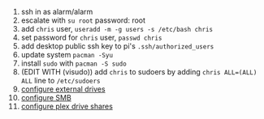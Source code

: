 1. ssh in as alarm/alarm
1. escalate with `su root` password: root
1. add `chris` user, `useradd -m -g users -s /etc/bash chris`
1. set password for `chris` user, `passwd chris`
1. add desktop public ssh key to pi's `.ssh/authorized_users`
1. update system `pacman -Syu`
1. install `sudo` with `pacman -S sudo`
1. (EDIT WITH (visudo)) add `chris` to sudoers by adding `chris ALL=(ALL) ALL` line to `/etc/sudoers`
1. [configure external drives](./setup_external_drives.md)
1. [configure SMB](./setup_smb.md)
1. [configure plex drive shares](./setup-plex-shares.md)
